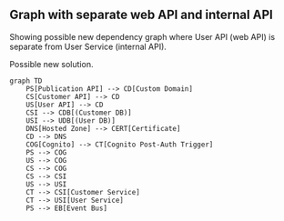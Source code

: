 ## Graph with separate web API and internal API

Showing possible new dependency graph where User API (web API) is separate from User Service (internal API).

Possible new solution.

```mermaid
graph TD
    PS[Publication API] --> CD[Custom Domain]
    CS[Customer API] --> CD
    US[User API] --> CD
    CSI --> CDB[(Customer DB)]
    USI --> UDB[(User DB)]
    DNS[Hosted Zone] --> CERT[Certificate]
    CD --> DNS
    COG[Cognito] --> CT[Cognito Post-Auth Trigger]
    PS --> COG
    US --> COG
    CS --> COG
    CS --> CSI
    US --> USI
    CT --> CSI[Customer Service]
    CT --> USI[User Service]
    PS --> EB[Event Bus]
```